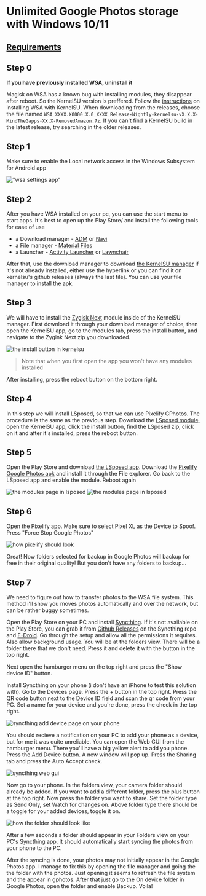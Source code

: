 # Unlimited Google Photos storage with Windows 10/11

## [Requirements](https://github.com/MustardChef/WSABuilds?tab=readme-ov-file#requirements)

## Step 0
**If you have previously installed WSA, uninstall it**

Magisk on WSA has a known bug with installing modules, they disappear after reboot. So the KernelSU version is preffered. Follow the [instructions](https://github.com/MustardChef/WSABuilds?tab=readme-ov-file#--installation) on installing WSA with KernelSU. When downloading from the releases, choose the file named `WSA_XXXX.X0000.X.0_XXXX_Release-Nightly-kernelsu-vX.X.X-MindTheGapps-XX.X-RemovedAmazon.7z`. If you can't find a KernelSU build in the latest release, try searching in the older releases.

## Step 1
Make sure to enable the Local network access in the Windows Subsystem for Android app

!["wsa settings app"](enable-lan.jpg "wsa settings app")

## Step 2
After you have WSA installed on your pc, you can use the start menu to start apps. It's best to open up the Play Store/ and install the following tools for ease of use
- a Download manager - [ADM](https://play.google.com/store/apps/details?id=com.dv.adm&hl=en&gl=US) or [Navi](https://github.com/TachibanaGeneralLaboratories/download-navi)
- a File manager - [Material Files](https://github.com/zhanghai/MaterialFiles)
- a Launcher - [Activity Launcher](https://play.google.com/store/apps/details?id=de.szalkowski.activitylauncher&hl=en&gl=US) or [Lawnchair](https://github.com/LawnchairLauncher/lawnchair)

After that, use the download manager to download [the KernelSU manager](https://github.com/tiann/KernelSU/releases/download/v0.7.6/KernelSU_v0.7.6_11458-release.apk) if it's not already installed, either use the hyperlink or you can find it on kernelsu's github releases (always the last file). You can use your file manager to install the apk.

## Step 3
We will have to install the [Zygisk Next](https://github.com/Dr-TSNG/ZygiskNext/releases/download/v4-0.9.1.1/Zygisk-Next-v4-0.9.1.1-189-release.zip) module inside of the KernelSU manager. First download it through your download manager of choice, then open the KernelSU app, go to the modules tab, press the install button, and navigate to the Zygink Next zip you downloaded.

![the install button in kernelsu](kernelsu_modules.jpg "the install button in kernelsu")
>Note that when you first open the app you won't have any modules installed

After installing, press the reboot button on the bottom right.

## Step 4
In this step we will install LSposed, so that we can use Pixelify GPhotos. The procedure is the same as the previous step. Download the [LSposed module](https://github.com/LSPosed/LSPosed/releases/download/v1.9.2/LSPosed-v1.9.2-7024-zygisk-release.zip), open the KernelSU app, click the install button, find the LSposed zip, click on it and after it's installed, press the reboot button.

## Step 5
Open the Play Store and download [the LSposed app](https://play.google.com/store/apps/details?id=org.lsposed.manager&hl=en&gl=US). Download the [Pixelify Google Photos apk](https://github.com/BaltiApps/Pixelify-Google-Photos/releases/download/v4.1/pixelify_gphotos_v4.1.apk) and install it through the File explorer. Go back to the LSposed app and enable the module. Reboot again

![the modules page in lsposed](lsposed-modules.jpg "the modules page in lsposed")
![the modules page in lsposed](lsposed-pixelify.jpg "the modules page in lsposed")

## Step 6
Open the Pixelify app. Make sure to select Pixel XL as the Device to Spoof. Press "Force Stop Google Photos"

![how pixelify should look](pixelify.jpg "how pixelify should look")

Great! Now folders selected for backup in Google Photos will backup for free in their original quality! But you don't have any folders to backup...

## Step 7
We need to figure out how to transfer photos to the WSA file system. This method i'll show you moves photos automatically and over the network, but can be rather buggy sometimes.

Open the Play Store on your PC and install [Syncthing](https://play.google.com/store/apps/details?id=com.nutomic.syncthingandroid&hl=en&gl=US). If it's not available on the Play Store, you can grab it from [Github Releases](https://github.com/syncthing/syncthing-android/releases) on the Syncthing repo and [F-Droid](https://f-droid.org/packages/com.nutomic.syncthingandroid/). Go through the setup and allow all the permissions it requires. Also allow background usage. You will be at the folders view. There will be a folder there that we don't need. Press it and delete it with the button in the top right.

Next open the hamburger menu on the top right and press the "Show device ID" button.

Install Syncthing on your phone (i don't have an iPhone to test this solution with). Go to the Devices page. Press the + button in the top right. Press the QR code button next to the Device ID field and scan the qr code from your PC. Set a name for your device and you're done, press the check in the top right. 

![syncthing add device page on your phone](syncthing.jpg "syncthing add device page on your phone")

You should recieve a notification on your PC to add your phone as a device, but for me it was quite unreliable. You can open the Web GUI from the hamburger menu. There you'll have a big yellow alert to add you phone. Press the Add Device button. A new window will pop up. Press the Sharing tab and press the Auto Accept check.

![syncthing web gui](syncthing-gui.jpg "syncthing web gui")

Now go to your phone. In the folders view, your camera folder should already be added. If you want to add a different folder, press the plus button at the top right. Now press the folder you want to share. Set the folder type as Send Only, set Watch for changes on. Above folder type there should be a toggle for your added devices, toggle it on.

![how the folder should look like](syncthing-folder.jpg "how the folder should look like")

After a few seconds a folder should appear in your Folders view on your PC's Syncthing app. It should automatically start syncing the photos from your phone to the PC.

After the syncing is done, your photos may not initially appear in the Google Photos app. I manage to fix this by opening the file manager and going the the folder with the photos. Just opening it seems to refresh the file system and the appear in gphotos. After that just go to the On device folder in Google Photos, open the folder and enable Backup. Voila!



 
